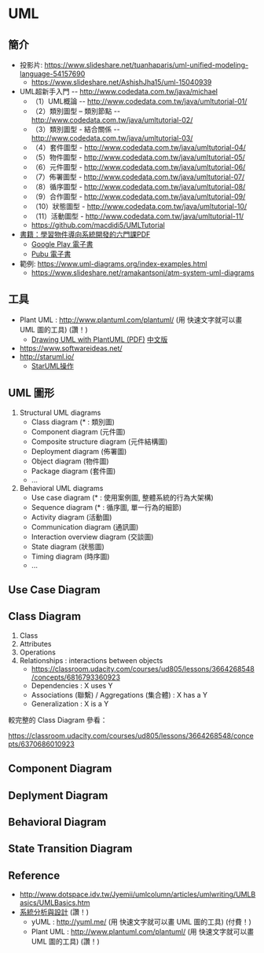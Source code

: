# UML

## 簡介

* 投影片: https://www.slideshare.net/tuanhaparis/uml-unified-modeling-language-54157690
  * https://www.slideshare.net/AshishJha15/uml-15040939
* UML超新手入門 -- http://www.codedata.com.tw/java/michael
  * （1）UML概論 -- http://www.codedata.com.tw/java/umltutorial-01/
  * （2）類別圖型 – 類別節點 -- http://www.codedata.com.tw/java/umltutorial-02/
  * （3）類別圖型 - 結合關係 -- http://www.codedata.com.tw/java/umltutorial-03/
  * （4）套件圖型 - http://www.codedata.com.tw/java/umltutorial-04/
  * （5）物件圖型 - http://www.codedata.com.tw/java/umltutorial-05/
  * （6）元件圖型 - http://www.codedata.com.tw/java/umltutorial-06/
  * （7）佈署圖型 - http://www.codedata.com.tw/java/umltutorial-07/
  * （8）循序圖型 - http://www.codedata.com.tw/java/umltutorial-08/
  * （9）合作圖型 - http://www.codedata.com.tw/java/umltutorial-09/
  * （10）狀態圖型 - http://www.codedata.com.tw/java/umltutorial-10/
  * （11）活動圖型 - http://www.codedata.com.tw/java/umltutorial-11/
  * https://github.com/macdidi5/UMLTutorial
* [書籍：學習物件導向系統開發的六門課PDF](http://rapid.lib.ncu.edu.tw:8080/eDB/database/20130402.pdf)
  * [Google Play 電子書](https://play.google.com/store/books/details/%E6%9B%B9%E6%B0%B8%E5%BF%A0_%E5%AD%B8%E7%BF%92%E7%89%A9%E4%BB%B6%E5%B0%8E%E5%90%91%E7%B3%BB%E7%B5%B1%E9%96%8B%E7%99%BC%E7%9A%84%E5%85%AD%E9%96%80%E8%AA%B2?id=ULJuAgAAQBAJ)
  * [Pubu 電子書](https://www.pubu.com.tw/ebook/%E5%AD%B8%E7%BF%92%E7%89%A9%E4%BB%B6%E5%B0%8E%E5%90%91%E7%B3%BB%E7%B5%B1%E9%96%8B%E7%99%BC%E7%9A%84%E5%85%AD%E9%96%80%E8%AA%B2-Six-Courses-to-Successful-Learning-the-Objected-Oriented-43506)
* 範例: https://www.uml-diagrams.org/index-examples.html
  * https://www.slideshare.net/ramakantsoni/atm-system-uml-diagrams

## 工具 

* Plant UML : http://www.plantuml.com/plantuml/ (用 快速文字就可以畫 UML 圖的工具) (讚！)
  * [Drawing UML with PlantUML (PDF)](http://plantuml.com/PlantUML_Language_Reference_Guide.pdf) [中文版](http://translate.plantuml.com/zh/PlantUML_Language_Reference_Guide_ZH.pdf)
* https://www.softwareideas.net/
* http://staruml.io/
  * [StarUML操作](http://cilab.csie.ncu.edu.tw/course/esw/LAB1-1.pdf)

## UML 圖形

1. Structural UML diagrams
    * Class diagram (* : 類別圖)
    * Component diagram (元件圖)
    * Composite structure diagram (元件結構圖)
    * Deployment diagram (佈署圖)
    * Object diagram (物件圖)
    * Package diagram (套件圖)
    * ...
2. Behavioral UML diagrams
    * Use case diagram (* : 使用案例圖, 整體系統的行為大架構)
    * Sequence diagram (* : 循序圖, 單一行為的細節)
    * Activity diagram (活動圖)
    * Communication diagram (通訊圖)
    * Interaction overview diagram (交談圖)
    * State diagram (狀態圖)
    * Timing diagram (時序圖)
    * ...

## Use Case Diagram


## Class Diagram

1. Class
2. Attributes
3. Operations
4. Relationships : interactions between objects
    * https://classroom.udacity.com/courses/ud805/lessons/3664268548/concepts/6816793360923
    * Dependencies : X uses Y
    * Associations (聯繫) / Aggregations (集合體) : X has a Y
    * Generalization : X is a Y

較完整的 Class Diagram 參看：

https://classroom.udacity.com/courses/ud805/lessons/3664268548/concepts/6370686010923

## Component Diagram

## Deplyment Diagram

## Behavioral Diagram

## State Transition Diagram

## Reference
* http://www.dotspace.idv.tw/Jyemii/umlcolumn/articles/umlwriting/UMLBasics/UMLBasics.htm
* [系統分析與設計](https://oosad.readbook.tw/) (讚！)
  * yUML : http://yuml.me/ (用 快速文字就可以畫 UML 圖的工具) (付費！)
  * Plant UML : http://www.plantuml.com/plantuml/ (用 快速文字就可以畫 UML 圖的工具) (讚！)

